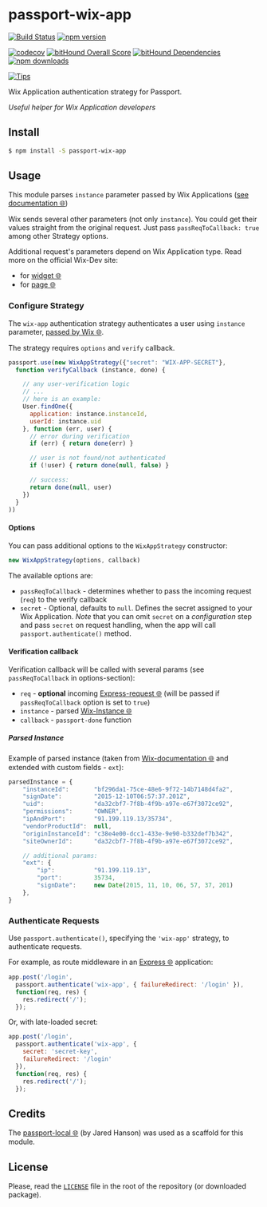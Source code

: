 # passport-wix-app

[![Build Status](https://travis-ci.org/maxkoryukov/passport-wix-app.svg?branch=master)](https://travis-ci.org/maxkoryukov/passport-wix-app)
[![npm version](https://img.shields.io/npm/v/passport-wix-app.svg)](https://www.npmjs.com/package/passport-wix-app)

[![codecov](https://codecov.io/gh/maxkoryukov/passport-wix-app/branch/master/graph/badge.svg)](https://codecov.io/gh/maxkoryukov/passport-wix-app)
[![bitHound Overall Score](https://www.bithound.io/github/maxkoryukov/passport-wix-app/badges/score.svg)](https://www.bithound.io/github/maxkoryukov/passport-wix-app)
[![bitHound Dependencies](https://www.bithound.io/github/maxkoryukov/passport-wix-app/badges/dependencies.svg)](https://www.bithound.io/github/maxkoryukov/passport-wix-app/master/dependencies/npm)
[![npm downloads](https://img.shields.io/npm/dm/passport-wix-app.svg)](https://www.npmjs.com/package/passport-wix-app)

[![Tips](http://img.shields.io/gittip/maxkoryukov.png)](https://www.gittip.com/maxkoryukov/)

Wix Application authentication strategy for Passport.

_Useful helper for Wix Application developers_

## Install

```bash
$ npm install -S passport-wix-app
```

## Usage

This module parses `instance` parameter passed by Wix Applications
([see documentation 🌐][wix-instance])

Wix sends several other parameters (not only `instance`). You could get their
values straight from the original request. Just pass `passReqToCallback: true`
among other Strategy options.

Additional request's parameters depend on Wix Application type. Read more on the
official Wix-Dev site:

* for [widget 🌐](http://dev.wix.com/docs/development/widget/#endpoint-urls)
* for [page 🌐](http://dev.wix.com/docs/development/page/#endpoint-urls)

### Configure Strategy

The `wix-app` authentication strategy authenticates a user using `instance`
parameter, [passed by Wix 🌐][wix-instance].

The strategy requires `options` and  `verify` callback.

```javascript
passport.use(new WixAppStrategy({"secret": "WIX-APP-SECRET"},
  function verifyCallback (instance, done) {

    // any user-verification logic
    // ...
    // here is an example:
    User.findOne({
      application: instance.instanceId,
      userId: instance.uid
    }, function (err, user) {
      // error during verification
      if (err) { return done(err) }

      // user is not found/not authenticated
      if (!user) { return done(null, false) }

      // success:
      return done(null, user)
    })
  }
))
```

#### Options

You can pass additional options to the `WixAppStrategy` constructor:

```js
new WixAppStrategy(options, callback)
```

The available options are:

* `passReqToCallback` - determines whether to pass the incoming request (`req`)
    to the verify callback
* `secret` - Optional, defaults to `null`. Defines the secret assigned to your
    Wix Application.
    _Note_ that you can omit `secret` on a _configuration_ step and pass
    `secret` on request handling, when the app will call
    `passport.authenticate()` method.

#### Verification callback

Verification callback will be called with several params (see
`passReqToCallback` in options-section):

* `req` - **optional** incoming [Express-request 🌐][express] (will be passed if
    `passReqToCallback` option is set to `true`)
* `instance` - parsed [Wix-Instance 🌐][wix-instance]
* `callback` - `passport-done` function

##### Parsed Instance

Example of parsed instance (taken from
[Wix-documentation 🌐](http://dev.wix.com/docs/infrastructure/app-instance/#json-example)
and extended with custom fields - `ext`):

```js
parsedInstance = {
    "instanceId":       "bf296da1-75ce-48e6-9f72-14b7148d4fa2",
    "signDate":         "2015-12-10T06:57:37.201Z",
    "uid":              "da32cbf7-7f8b-4f9b-a97e-e67f3072ce92",
    "permissions":      "OWNER",
    "ipAndPort":        "91.199.119.13/35734",
    "vendorProductId":  null,
    "originInstanceId": "c38e4e00-dcc1-433e-9e90-b332def7b342",
    "siteOwnerId":      "da32cbf7-7f8b-4f9b-a97e-e67f3072ce92",

    // additional params:
    "ext": {
        "ip":           "91.199.119.13",
        "port":         35734,
        "signDate":     new Date(2015, 11, 10, 06, 57, 37, 201)
    },
}
```

### Authenticate Requests

Use `passport.authenticate()`, specifying the `'wix-app'` strategy, to authenticate requests.

For example, as route middleware in an [Express 🌐][express] application:

```js
app.post('/login',
  passport.authenticate('wix-app', { failureRedirect: '/login' }),
  function(req, res) {
    res.redirect('/');
  });
```

Or, with late-loaded secret:

```js
app.post('/login',
  passport.authenticate('wix-app', {
    secret: 'secret-key',
    failureRedirect: '/login'
  }),
  function(req, res) {
    res.redirect('/');
  });
```

## Credits

The [passport-local 🌐](https://github.com/jaredhanson/passport-local)
(by Jared Hanson) was used as a scaffold for this module.

## License

Please, read the [`LICENSE`](LICENSE) file in the root of the repository
(or downloaded package).

[wix-instance]: http://dev.wix.com/docs/infrastructure/app-instance/
[express]: (http://expressjs.com/)
